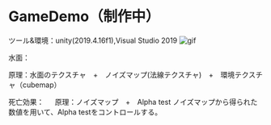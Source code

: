 # GameDemo（制作中）
ツール&環境：unity(2019.4.16f1),Visual Studio 2019
![gif](https://github.com/Lijiaqing233/GameDemo/blob/master/Gamedemo.gif)


水面：
    
   原理：水面のテクスチャ　+　ノイズマップ(法線テクスチャ)　+　環境テクスチャ（cubemap）　



死亡効果：
　 原理：ノイズマップ　+　Alpha test
    ノイズマップから得られた数値を用いて、Alpha testをコントロールする。
   


